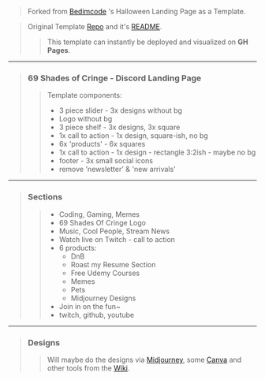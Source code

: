 > Forked from [Bedimcode](https://www.youtube.com/c/Bedimcode) 's Halloween Landing Page as a Template. 

> Original Template [Repo](https://github.com/bedimcode/responsive-halloween-website) and it's [README](https://github.com/bedimcode/responsive-halloween-website#readme).
>> This template can instantly be deployed and visualized on **GH Pages**.
---

> ### 69 Shades of Cringe - Discord Landing Page 
>> Template components:
>> -  3 piece slider - 3x designs without bg 
>> -  Logo without bg
>> -  3 piece shelf - 3x designs, 3x square
>> -  1x call to action - 1x design, square-ish, no bg
>> -  6x 'products' - 6x squares
>> -  1x call to action - 1x design - rectangle 3:2ish - maybe no bg
>> -  footer - 3x small social icons
>> -  remove 'newsletter' & 'new arrivals'

---

> ### Sections
>>  - Coding, Gaming, Memes
>>  - 69 Shades Of Cringe Logo
>>  - Music, Cool People, Stream News
>>  - Watch live on Twitch - call to action
>>  - 6 products:
>>    - DnB
>>    - Roast my Resume Section
>>    - Free Udemy Courses
>>    - Memes
>>    - Pets
>>    - Midjourney Designs
>>  - Join in on the fun~
>>  - twitch, github, youtube

---
> ### Designs 
>> Will maybe do the designs via [Midjourney](https://www.midjourney.com/), some [Canva](https://www.canva.com/) and other tools from the [Wiki](https://casualnerding.love).
>>
>> 

